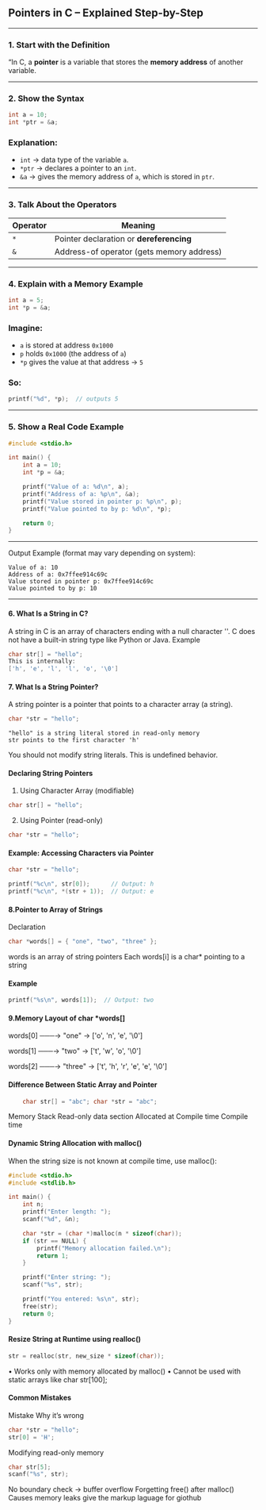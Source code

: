 
## Pointers in C – Explained Step-by-Step

---

### 1. Start with the Definition

 “In C, a **pointer** is a variable that stores the **memory address** of another variable.  


---

### 2. Show the Syntax

```c
int a = 10;
int *ptr = &a;
```

###  Explanation:

- `int` → data type of the variable `a`.
- `*ptr` → declares a pointer to an `int`.
- `&a` → gives the memory address of `a`, which is stored in `ptr`.

---

### 3. Talk About the Operators

| Operator | Meaning                                 |
|----------|------------------------------------------|
| `*`      | Pointer declaration or **dereferencing** |
| `&`      | Address-of operator (gets memory address)|

---

### 4. Explain with a Memory Example

```c
int a = 5;
int *p = &a;
```

### Imagine:

- `a` is stored at address `0x1000`
- `p` holds `0x1000` (the address of `a`)
- `*p` gives the value at that address → `5`

### So:

```c
printf("%d", *p);  // outputs 5
```

---

### 5. Show a Real Code Example

```c
#include <stdio.h>

int main() {
    int a = 10;
    int *p = &a;

    printf("Value of a: %d\n", a);
    printf("Address of a: %p\n", &a);
    printf("Value stored in pointer p: %p\n", p);
    printf("Value pointed to by p: %d\n", *p);

    return 0;
}
```

---

 Output Example (format may vary depending on system):

```
Value of a: 10
Address of a: 0x7ffee914c69c
Value stored in pointer p: 0x7ffee914c69c
Value pointed to by p: 10
```

---
#### 6. What Is a String in C?
A string in C is an array of characters ending with a null character ''.
 C does not have a built-in string type like Python or Java.
Example
```c
char str[] = "hello";
This is internally:
['h', 'e', 'l', 'l', 'o', '\0']
```
#### 7. What Is a String Pointer?
A string pointer is a pointer that points to a character array (a string).
```c
char *str = "hello";
```
	"hello" is a string literal stored in read-only memory
	str points to the first character 'h'
 You should not modify string literals. This is undefined behavior.
#### Declaring String Pointers
1. Using Character Array (modifiable)
```c
char str[] = "hello";
```
2. Using Pointer (read-only)
```c
char *str = "hello";
```
#### Example: Accessing Characters via Pointer
```c
char *str = "hello";

printf("%c\n", str[0]);      // Output: h
printf("%c\n", *(str + 1));  // Output: e
```
#### 8.Pointer to Array of Strings
Declaration
```c
char *words[] = { "one", "two", "three" };
```
words is an array of string pointers
Each words[i] is a char* pointing to a string
#### Example
```c
printf("%s\n", words[1]);  // Output: two
```
#### 9.Memory Layout of char *words[]
words[0] ───→ "one"   → ['o', 'n', 'e', '\0']

words[1] ───→ "two"   → ['t', 'w', 'o', '\0']

words[2] ───→ "three" → ['t', 'h', 'r', 'e', 'e', '\0']
#### Difference Between Static Array and Pointer
```c
	char str[] = "abc";	char *str = "abc";
```
Memory	Stack	Read-only data section
Allocated at	Compile time	Compile time
#### Dynamic String Allocation with malloc()
When the string size is not known at compile time, use malloc():
```c
#include <stdio.h>
#include <stdlib.h>

int main() {
    int n;
    printf("Enter length: ");
    scanf("%d", &n);

    char *str = (char *)malloc(n * sizeof(char));
    if (str == NULL) {
        printf("Memory allocation failed.\n");
        return 1;
    }

    printf("Enter string: ");
    scanf("%s", str);

    printf("You entered: %s\n", str);
    free(str);
    return 0;
}
```
#### Resize String at Runtime using realloc()
```c
str = realloc(str, new_size * sizeof(char));
```
•	Works only with memory allocated by malloc()
•	 Cannot be used with static arrays like char str[100];
#### Common Mistakes
Mistake	Why it’s wrong
```c
char *str = "hello"; 
str[0] = 'H';	
```
Modifying read-only memory
```c
char str[5]; 
scanf("%s", str);	
```
No boundary check → buffer overflow
Forgetting free() after malloc()	Causes memory leaks give the markup laguage for giothub


